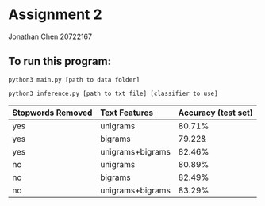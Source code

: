 # Assignment 2

Jonathan Chen
20722167

## To run this program:
```python3 main.py [path to data folder]``` 

```python3 inference.py [path to txt file] [classifier to use]```

| Stopwords Removed | Text Features    | Accuracy (test set)|
| ----------------- | :---------------- | ------------------ |
| yes               | unigrams         | 80.71%             |
| yes               | bigrams          | 79.22&             |
| yes               | unigrams+bigrams | 82.46%             |
| no                | unigrams         | 80.89%             |
| no                | bigrams          | 82.49%             |
| no                | unigrams+bigrams | 83.29%             |
